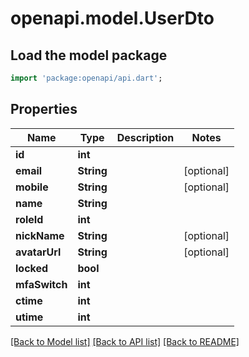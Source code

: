 # openapi.model.UserDto

## Load the model package
```dart
import 'package:openapi/api.dart';
```

## Properties
Name | Type | Description | Notes
------------ | ------------- | ------------- | -------------
**id** | **int** |  | 
**email** | **String** |  | [optional] 
**mobile** | **String** |  | [optional] 
**name** | **String** |  | 
**roleId** | **int** |  | 
**nickName** | **String** |  | [optional] 
**avatarUrl** | **String** |  | [optional] 
**locked** | **bool** |  | 
**mfaSwitch** | **int** |  | 
**ctime** | **int** |  | 
**utime** | **int** |  | 

[[Back to Model list]](../README.md#documentation-for-models) [[Back to API list]](../README.md#documentation-for-api-endpoints) [[Back to README]](../README.md)


